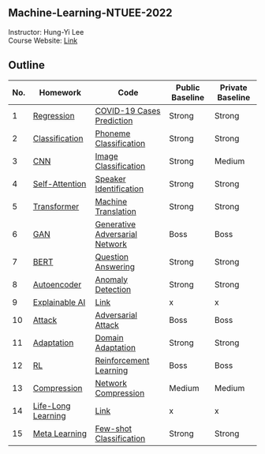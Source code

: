 ## Machine-Learning-NTUEE-2022

Instructor: Hung-Yi Lee<br>
Course Website: [Link](https://speech.ee.ntu.edu.tw/~hylee/ml/2022-spring.php)

## Outline

|No.|Homework|Code|Public Baseline|Private Baseline|
|-|-|-|-|-|
|1|[Regression](hw1/hw1_lec.pdf)|[COVID-19 Cases Prediction](hw1/hw1.ipynb)|Strong|Strong|
|2|[Classification](hw2/hw2_lec.pdf)|[Phoneme Classification](hw2/hw2.ipynb)|Strong|Strong|
|3|[CNN](hw3/hw3_lec.pdf)|[Image Classification](hw3/hw3.ipynb)|Strong|Medium|
|4|[Self-Attention](hw4/hw4_lec.pdf)|[Speaker Identification](hw4/hw4.ipynb)|Strong|Strong|
|5|[Transformer](hw5/hw5_lec.pdf)|[Machine Translation](hw5/hw5.ipynb)|Strong|Strong|
|6|[GAN](hw6/hw6_lec.pdf)|[Generative Adversarial Network](hw6/hw6.ipynb)|Boss|Boss|
|7|[BERT](hw7/hw17_lec.pdf)|[Question Answering](hw7/hw7.ipynb)|Strong|Strong|
|8|[Autoencoder](hw8/hw8_lec.pdf)|[Anomaly Detection](hw8/hw8.ipynb)|Strong|Strong|
|9|[Explainable AI](hw9/hw9_lec.pdf)|[Link](hw9/hw9.ipynb)|x|x|
|10|[Attack](hw10/hw10_lec.pdf)|[Adversarial Attack](hw10/hw10.ipynb)|Boss|Boss|
|11|[Adaptation](hw11/hw11_lec.pdf)|[Domain Adaptation](hw11/hw11.ipynb)|Strong|Strong|
|12|[RL](hw12/hw12_lec.pdf)|[Reinforcement Learning](hw12/hw12.ipynb)|Boss|Boss|
|13|[Compression](hw13/hw13_lec.pdf)|[Network Compression](hw13/hw13.ipynb)|Medium|Medium|
|14|[Life-Long Learning](hw14/hw14_lec.pdf)|[Link](hw14/hw14.ipynb)|x|x|
|15|[Meta Learning](hw15/hw15_lec.pdf)|[Few-shot Classification](hw15/hw15.ipynb)|Strong|Strong|